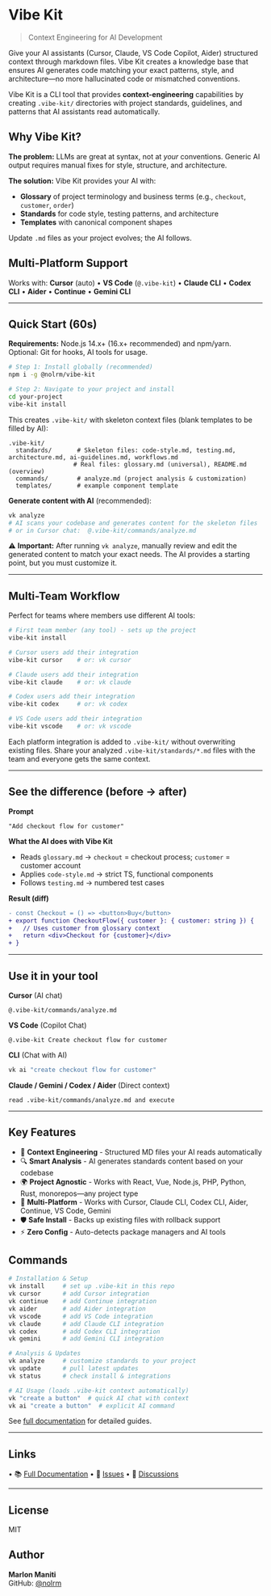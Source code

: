 # Vibe Kit

> Context Engineering for AI Development

Give your AI assistants (Cursor, Claude, VS Code Copilot, Aider) structured context through markdown files. Vibe Kit creates a knowledge base that ensures AI generates code matching your exact patterns, style, and architecture—no more hallucinated code or mismatched conventions.

Vibe Kit is a CLI tool that provides **context-engineering** capabilities by creating `.vibe-kit/` directories with project standards, guidelines, and patterns that AI assistants read automatically.

## Why Vibe Kit?

**The problem:** LLMs are great at syntax, not at *your* conventions. Generic AI output requires manual fixes for style, structure, and architecture.

**The solution:** Vibe Kit provides your AI with:
- **Glossary** of project terminology and business terms (e.g., `checkout`, `customer`, `order`)
- **Standards** for code style, testing patterns, and architecture
- **Templates** with canonical component shapes

Update `.md` files as your project evolves; the AI follows.

## Multi-Platform Support

Works with: **Cursor** (auto) • **VS Code** (`@.vibe-kit`) • **Claude CLI** • **Codex CLI** • **Aider** • **Continue** • **Gemini CLI**

---

## Quick Start (60s)

**Requirements:** Node.js 14.x+ (16.x+ recommended) and npm/yarn. Optional: Git for hooks, AI tools for usage.

```bash
# Step 1: Install globally (recommended)
npm i -g @nolrm/vibe-kit

# Step 2: Navigate to your project and install
cd your-project
vibe-kit install
```

This creates `.vibe-kit/` with skeleton context files (blank templates to be filled by AI):

```
.vibe-kit/
  standards/       # Skeleton files: code-style.md, testing.md, architecture.md, ai-guidelines.md, workflows.md
                  # Real files: glossary.md (universal), README.md (overview)
  commands/        # analyze.md (project analysis & customization)
  templates/       # example component template
```

**Generate content with AI** (recommended):

```bash
vk analyze
# AI scans your codebase and generates content for the skeleton files
# or in Cursor chat:  @.vibe-kit/commands/analyze.md
```

⚠️ **Important:** After running `vk analyze`, manually review and edit the generated content to match your exact needs. The AI provides a starting point, but you must customize it.

---

## Multi-Team Workflow

Perfect for teams where members use different AI tools:

```bash
# First team member (any tool) - sets up the project
vibe-kit install

# Cursor users add their integration
vibe-kit cursor    # or: vk cursor

# Claude users add their integration  
vibe-kit claude    # or: vk claude

# Codex users add their integration
vibe-kit codex     # or: vk codex

# VS Code users add their integration
vibe-kit vscode    # or: vk vscode
```

Each platform integration is added to `.vibe-kit/` without overwriting existing files. Share your analyzed `.vibe-kit/standards/*.md` files with the team and everyone gets the same context.

---

## See the difference (before → after)

**Prompt**
```
"Add checkout flow for customer"
```

**What the AI does with Vibe Kit**
- Reads `glossary.md` → `checkout` = checkout process; `customer` = customer account
- Applies `code-style.md` → strict TS, functional components
- Follows `testing.md` → numbered test cases

**Result (diff)**
```diff
- const Checkout = () => <button>Buy</button>
+ export function CheckoutFlow({ customer }: { customer: string }) {
+   // Uses customer from glossary context
+   return <div>Checkout for {customer}</div>
+ }
```

---

## Use it in your tool

**Cursor** (AI chat)
```
@.vibe-kit/commands/analyze.md
```

**VS Code** (Copilot Chat)
```
@.vibe-kit Create checkout flow for customer
```

**CLI** (Chat with AI)
```bash
vk ai "create checkout flow for customer"
```

**Claude / Gemini / Codex / Aider** (Direct context)
```
read .vibe-kit/commands/analyze.md and execute
```

---

## Key Features

- 🧠 **Context Engineering** - Structured MD files your AI reads automatically
- 🔍 **Smart Analysis** - AI generates standards content based on your codebase
- 🌍 **Project Agnostic** - Works with React, Vue, Node.js, PHP, Python, Rust, monorepos—any project type
- 🤖 **Multi-Platform** - Works with Cursor, Claude CLI, Codex CLI, Aider, Continue, VS Code, Gemini
- 🛡️ **Safe Install** - Backs up existing files with rollback support
- ⚡ **Zero Config** - Auto-detects package managers and AI tools

## Commands

```bash
# Installation & Setup
vk install     # set up .vibe-kit in this repo
vk cursor      # add Cursor integration
vk continue    # add Continue integration
vk aider       # add Aider integration
vk vscode      # add VS Code integration
vk claude      # add Claude CLI integration
vk codex       # add Codex CLI integration
vk gemini      # add Gemini CLI integration

# Analysis & Updates
vk analyze     # customize standards to your project  
vk update      # pull latest updates
vk status      # check install & integrations

# AI Usage (loads .vibe-kit context automatically)
vk "create a button"  # quick AI chat with context
vk ai "create a button"  # explicit AI command
```

See [full documentation](https://vibe-kit-docs.vercel.app/) for detailed guides.

---

## Links

• 📚 [Full Documentation](https://vibe-kit-docs.vercel.app/)
• 🐛 [Issues](https://github.com/nolrm/vibe-kit/issues)
• 💬 [Discussions](https://github.com/nolrm/vibe-kit/discussions)

---

## License

MIT

## Author

**Marlon Maniti**  
GitHub: [@nolrm](https://github.com/nolrm)
